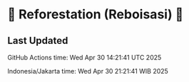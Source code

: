 
# 🌳 Reforestation (Reboisasi) 🌲

## Last Updated

GitHub Actions time: Wed Apr 30 14:21:41 UTC 2025

Indonesia/Jakarta time: Wed Apr 30 21:21:41 WIB 2025

